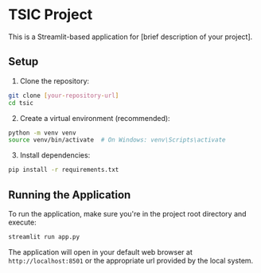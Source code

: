 # TSIC Project

This is a Streamlit-based application for [brief description of your project].

## Setup

1. Clone the repository:
```bash
git clone [your-repository-url]
cd tsic
```

2. Create a virtual environment (recommended):
```bash
python -m venv venv
source venv/bin/activate  # On Windows: venv\Scripts\activate
```

3. Install dependencies:
```bash
pip install -r requirements.txt
```

## Running the Application

To run the application, make sure you're in the project root directory and execute:

```bash
streamlit run app.py
```

The application will open in your default web browser at `http://localhost:8501` or the appropriate url provided by the local system.
